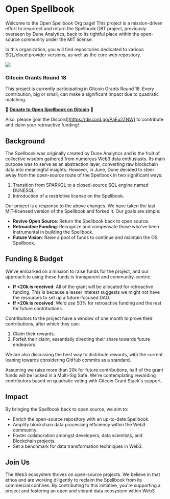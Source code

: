 # Open Spellbook

Welcome to the Open Spellbook Org page! This project is a mission-driven effort to resurrect and return the Spellbook DBT project, previously overseen by Dune Analytics, back to its rightful place within the open-source community under the MIT license.

In this organization, you will find repositories dedicated to various SQL/cloud provider versions, as well as the core web repository.

![](https://hackmd.io/_uploads/rynqnBYnn.png)

### Gitcoin Grants Round 18

This project is currently participating in Gitcoin Grants Round 18. Every contribution, big or small, can make a significant impact due to quadratic matching.

🌟 **[Donate to Open Spellbook on Gitcoin](https://explorer.gitcoin.co/#/round/10/0x8de918f0163b2021839a8d84954dd7e8e151326d/0x8de918f0163b2021839a8d84954dd7e8e151326d-102)** 🌟

Also, please [join the Discord](https://discord.gg/PaEu2ZNW] to contribute and claim your retroactive funding! 



## Background

The Spellbook was originally created by Dune Analytics and is the fruit of collective wisdom gathered from numerous Web3 data enthusiasts. Its main purpose was to serve as an abstraction layer, converting raw blockchain data into meaningful insights. However, in June, Dune decided to steer away from the open-source route of the Spellbook in two significant ways:

1. Transition from SPARKQL to a closed-source SQL engine named DUNESQL.
2. Introduction of a restrictive license on the Spellbook.

Our project is a response to the above changes. We have taken the last MIT-licensed version of the Spellbook and forked it. Our goals are simple:

- **Revive Open Source**: Return the Spellbook back to open source.
- **Retroactive Funding**: Recognize and compensate those who've been instrumental in building the Spellbook.
- **Future Vision**: Raise a pool of funds to continue and maintain the OS Spellbook.

## Funding & Budget

We've embarked on a mission to raise funds for the project, and our approach to using these funds is transparent and community-centric:

- **If <20k is received**: All of the grant will be allocated for retroactive funding. This is because a lesser interest suggests we might not have the resources to set up a future-focused DAO.
- **If >20k is received**: We'd use 50% for retroactive funding and the rest for future contributions.

Contributors to the project have a window of one month to prove their contributions, after which they can:

1. Claim their rewards.
2. Forfeit their claim, essentially directing their share towards future endeavors.

We are also discussing the best way to distribute rewards, with the current leaning towards considering GitHub commits as a standard. 

Assuming we raise more than 20k for future contributions, half of the grant funds will be locked in a Multi-Sig Safe. We're contemplating rewarding contributors based on quadratic voting with Gitcoin Grant Stack's support.

## Impact

By bringing the Spellbook back to open source, we aim to:

- Enrich the open-source repository with an up-to-date Spellbook.
- Amplify blockchain data processing efficiency within the Web3 community.
- Foster collaboration amongst developers, data scientists, and Blockchain projects.
- Set a benchmark for data transformation techniques in Web3.

## Join Us

The Web3 ecosystem thrives on open-source projects. We believe in that ethos and are working diligently to reclaim the Spellbook from its commercial confines. By contributing to this initiative, you're supporting a project and fostering an open and vibrant data ecosystem within Web3.



